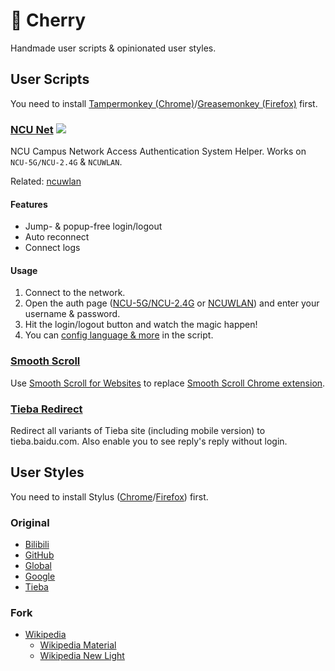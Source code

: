 # 🌸 Cherry

Handmade user scripts & opinionated user styles.

## User Scripts

You need to install [Tampermonkey (Chrome)](https://chrome.google.com/webstore/detail/tampermonkey/dhdgffkkebhmkfjojejmpbldmpobfkfo)/[Greasemonkey (Firefox)](https://addons.mozilla.org/firefox/addon/greasemonkey/) first.

### [NCU Net](../../raw/master/scripts/ncu-net.user.js) [![](https://img.shields.io/badge/User%20Script-blue.svg)](https://github.com/kidonng/ncu-net)

NCU Campus Network Access Authentication System Helper. Works on `NCU-5G/NCU-2.4G` & `NCUWLAN`.

Related: [ncuwlan](https://github.com/maoyuqing/ncuwlan)

#### Features

- Jump- & popup-free login/logout
- Auto reconnect
- Connect logs

#### Usage

1. Connect to the network.
2. Open the auth page ([NCU-5G/NCU-2.4G](http://222.204.3.154/) or [NCUWLAN](http://aaa.ncu.edu.cn/)) and enter your username & password.
3. Hit the login/logout button and watch the magic happen!
4. You can [config language & more](scripts/ncu-net.user.js#L12-L29) in the script.

### [Smooth Scroll](../../raw/master/scripts/smoothscroll.user.js)

Use [Smooth Scroll for Websites](https://github.com/gblazex/smoothscroll-for-websites) to replace [Smooth Scroll Chrome extension](https://chrome.google.com/webstore/detail/smoothscroll/nbokbjkabcmbfdlbddjidfmibcpneigj).

### [Tieba Redirect](../../raw/master/scripts/tieba-redirect.user.js)

Redirect all variants of Tieba site (including mobile version) to tieba.baidu.com. Also enable you to see reply's reply without login.

## User Styles

You need to install Stylus ([Chrome](https://chrome.google.com/webstore/detail/tampermonkey/clngdbkpkpeebahjckkjfobafhncgmne)/[Firefox](https://addons.mozilla.org/firefox/addon/styl-us/)) first.

### Original

- [Bilibili](../../raw/master/styles/bilibili.user.css)
- [GitHub](../../raw/master/styles/github.user.css)
- [Global](../../raw/master/styles/global.user.css)
- [Google](../../raw/master/styles/google.user.css)
- [Tieba](../../raw/master/styles/tieba.user.css)

### Fork

- [Wikipedia](../../raw/master/styles/wikipedia.user.css)
  - [Wikipedia Material](https://userstyles.org/styles/140009/wikipedia-material)
  - [Wikipedia New Light](https://userstyles.org/styles/139227/wikipedia-new-light)
